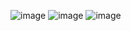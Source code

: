 ![image](https://github.com/user-attachments/assets/2543cca3-0c44-4766-8a89-89ca06149e06)
![image](https://github.com/user-attachments/assets/0df31bf6-ccd3-4721-a80e-2cecb3061785)
![image](https://github.com/user-attachments/assets/f0056b7c-b83d-4746-83dc-1a80f195c05d)
